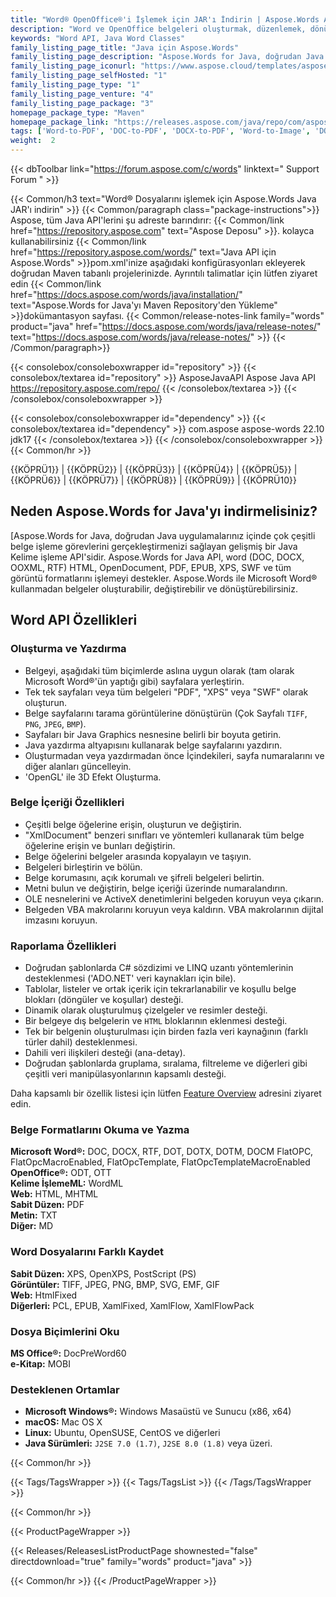 ```yaml
---
title: "Word® OpenOffice®'i İşlemek için JAR'ı İndirin | Aspose.Words API'si"
description: "Word ve OpenOffice belgeleri oluşturmak, düzenlemek, dönüştürmek, görüntülemek için JAR dosyalarını indirin. Metin, resimler, formlar, tablolar, özel XML, SmartArt, OLE, VBA ve daha fazlasıyla çalışın."
keywords: "Word API, Java Word Classes"
family_listing_page_title: "Java için Aspose.Words"
family_listing_page_description: "Aspose.Words for Java, doğrudan Java uygulamalarınız içinde çok çeşitli belge işleme görevlerini gerçekleştirmenizi sağlayan gelişmiş bir Java Kelime işleme API'sidir."
family_listing_page_iconurl: "https://www.aspose.cloud/templates/aspose/App_Themes/V3/images/words/272x272/aspose_words-for-java.png"
family_listing_page_selfHosted: "1"
family_listing_page_type: "1"
family_listing_page_venture: "4"
family_listing_page_package: "3"
homepage_package_type: "Maven"
homepage_package_link: "https://releases.aspose.com/java/repo/com/aspose/aspose-words/"
tags: ['Word-to-PDF', 'DOC-to-PDF', 'DOCX-to-PDF', 'Word-to-Image', 'DOCX-to-JPG', 'DOC-to-PNG', 'Image-to-PDF', 'JPG-to-PDF', 'TIFF-to-PDF', 'HTML-to-Markdown', 'HTML-to-MD', 'DOCX-to-Markdown', 'DOCX-to-MD', 'Markdown-to-PDF', 'MD-to-PDF', 'HTML-to-PDF', 'MHT-to-PDF', 'MHTML-to-PDF', 'Word-to-HTML', 'Markdown-to-HTML', 'MD-to-HTML', 'Mobi-to-EPUB', 'RTF-to-PDF', 'ODT-to-PDF', 'TXT-to-PDF', 'Mobi-to-PDF', 'DOCX-to-DOC', 'HTML-to-Word']
weight:  2
---
```


{{< dbToolbar link="https://forum.aspose.com/c/words" linktext=" Support Forum " >}}

{{< Common/h3 text="Word® Dosyalarını işlemek için Aspose.Words Java JAR'ı indirin"  >}}
{{< Common/paragraph class="package-instructions">}}
Aspose, tüm Java API'lerini şu adreste barındırır:
{{< Common/link href="https://repository.aspose.com" text="Aspose Deposu"  >}}. kolayca kullanabilirsiniz
{{< Common/link href="https://repository.aspose.com/words/" text="Java API için Aspose.Words"  >}}pom.xml'inize aşağıdaki konfigürasyonları ekleyerek doğrudan Maven tabanlı projelerinizde. Ayrıntılı talimatlar için lütfen ziyaret edin
{{< Common/link href="https://docs.aspose.com/words/java/installation/" text="Aspose.Words for Java'yı Maven Repository'den Yükleme"  >}}dokümantasyon sayfası.
{{< Common/release-notes-link family="words" product="java" href="https://docs.aspose.com/words/java/release-notes/" text="https://docs.aspose.com/words/java/release-notes/"  >}}
{{< /Common/paragraph>}}

{{< consolebox/consoleboxwrapper id="repository" >}}
   {{< consolebox/textarea id="repository" >}} 
      <repository>
         <id>AsposeJavaAPI</id>
         <name>Aspose Java API</name>
         <url>https://repository.aspose.com/repo/</url>
      </repository> 
   {{< /consolebox/textarea >}}
{{< /consolebox/consoleboxwrapper >}}

{{< consolebox/consoleboxwrapper id="dependency" >}}
   {{< consolebox/textarea id="dependency" >}}
      <dependency>
         <groupId>com.aspose</groupId>
         <artifactId>aspose-words</artifactId>
         <version>22.10</version>
         <classifier>jdk17</classifier>
      </dependency>
   {{< /consolebox/textarea >}}
{{< /consolebox/consoleboxwrapper >}}
{{< Common/hr >}}

{{KÖPRÜ1}} | {{KÖPRÜ2}} | {{KÖPRÜ3}} | {{KÖPRÜ4}} | {{KÖPRÜ5}} | {{KÖPRÜ6}} | {{KÖPRÜ7}} | {{KÖPRÜ8}} | {{KÖPRÜ9}} | {{KÖPRÜ10}}

## Neden Aspose.Words for Java'yı indirmelisiniz?

[Aspose.Words for Java, doğrudan Java uygulamalarınız içinde çok çeşitli belge işleme görevlerini gerçekleştirmenizi sağlayan gelişmiş bir Java Kelime işleme API'sidir. Aspose.Words for Java API, word (DOC, DOCX, OOXML, RTF) HTML, OpenDocument, PDF, EPUB, XPS, SWF ve tüm görüntü formatlarını işlemeyi destekler. Aspose.Words ile Microsoft Word® kullanmadan belgeler oluşturabilir, değiştirebilir ve dönüştürebilirsiniz.

## Word API Özellikleri

### Oluşturma ve Yazdırma

- Belgeyi, aşağıdaki tüm biçimlerde aslına uygun olarak (tam olarak Microsoft Word®'ün yaptığı gibi) sayfalara yerleştirin.
- Tek tek sayfaları veya tüm belgeleri "PDF", "XPS" veya "SWF" olarak oluşturun.
- Belge sayfalarını tarama görüntülerine dönüştürün (Çok Sayfalı `TIFF`, `PNG`, `JPEG`, `BMP`).
- Sayfaları bir Java Graphics nesnesine belirli bir boyuta getirin.
- Java yazdırma altyapısını kullanarak belge sayfalarını yazdırın.
- Oluşturmadan veya yazdırmadan önce İçindekileri, sayfa numaralarını ve diğer alanları güncelleyin.
- 'OpenGL' ile 3D Efekt Oluşturma.

### Belge İçeriği Özellikleri

- Çeşitli belge öğelerine erişin, oluşturun ve değiştirin.
- "XmlDocument" benzeri sınıfları ve yöntemleri kullanarak tüm belge öğelerine erişin ve bunları değiştirin.
- Belge öğelerini belgeler arasında kopyalayın ve taşıyın.
- Belgeleri birleştirin ve bölün.
- Belge korumasını, açık korumalı ve şifreli belgeleri belirtin.
- Metni bulun ve değiştirin, belge içeriği üzerinde numaralandırın.
- OLE nesnelerini ve ActiveX denetimlerini belgeden koruyun veya çıkarın.
- Belgeden VBA makrolarını koruyun veya kaldırın. VBA makrolarının dijital imzasını koruyun.

### Raporlama Özellikleri

- Doğrudan şablonlarda C# sözdizimi ve LINQ uzantı yöntemlerinin desteklenmesi ('ADO.NET' veri kaynakları için bile).
- Tablolar, listeler ve ortak içerik için tekrarlanabilir ve koşullu belge blokları (döngüler ve koşullar) desteği.
- Dinamik olarak oluşturulmuş çizelgeler ve resimler desteği.
- Bir belgeye dış belgelerin ve `HTML` bloklarının eklenmesi desteği.
- Tek bir belgenin oluşturulması için birden fazla veri kaynağının (farklı türler dahil) desteklenmesi.
- Dahili veri ilişkileri desteği (ana-detay).
- Doğrudan şablonlarda gruplama, sıralama, filtreleme ve diğerleri gibi çeşitli veri manipülasyonlarının kapsamlı desteği.

Daha kapsamlı bir özellik listesi için lütfen [Feature Overview](https://docs.aspose.com/words/java/feature-overview/) adresini ziyaret edin.

### Belge Formatlarını Okuma ve Yazma

**Microsoft Word®:** DOC, DOCX, RTF, DOT, DOTX, DOTM, DOCM FlatOPC, FlatOpcMacroEnabled, FlatOpcTemplate, FlatOpcTemplateMacroEnabled\
**OpenOffice®:** ODT, OTT\
**Kelime İşlemeML:** WordML\
**Web:** HTML, MHTML\
**Sabit Düzen:** PDF\
**Metin:** TXT\
**Diğer:** MD

### Word Dosyalarını Farklı Kaydet

**Sabit Düzen:** XPS, OpenXPS, PostScript (PS)\
**Görüntüler:** TIFF, JPEG, PNG, BMP, SVG, EMF, GIF\
**Web:** HtmlFixed\
**Diğerleri:** PCL, EPUB, XamlFixed, XamlFlow, XamlFlowPack

### Dosya Biçimlerini Oku

**MS Office®:** DocPreWord60\
**e-Kitap:** MOBI

### Desteklenen Ortamlar

- **Microsoft Windows®:** Windows Masaüstü ve Sunucu (x86, x64)
- **macOS:** Mac OS X
- **Linux:** Ubuntu, OpenSUSE, CentOS ve diğerleri
- **Java Sürümleri:** `J2SE 7.0 (1.7)`, `J2SE 8.0 (1.8)` veya üzeri.

{{< Common/hr >}}

{{< Tags/TagsWrapper >}}
 {{< Tags/TagsList >}}
{{< /Tags/TagsWrapper >}}

{{< Common/hr >}}

{{< ProductPageWrapper >}}
<!-- ReleasesListProductPage-->
   {{< Releases/ReleasesListProductPage shownested="false"  directdownload="true" family="words" product="java" >}}
<!-- /ReleasesListProductPage-->
{{< Common/hr >}}
{{< /ProductPageWrapper >}}

